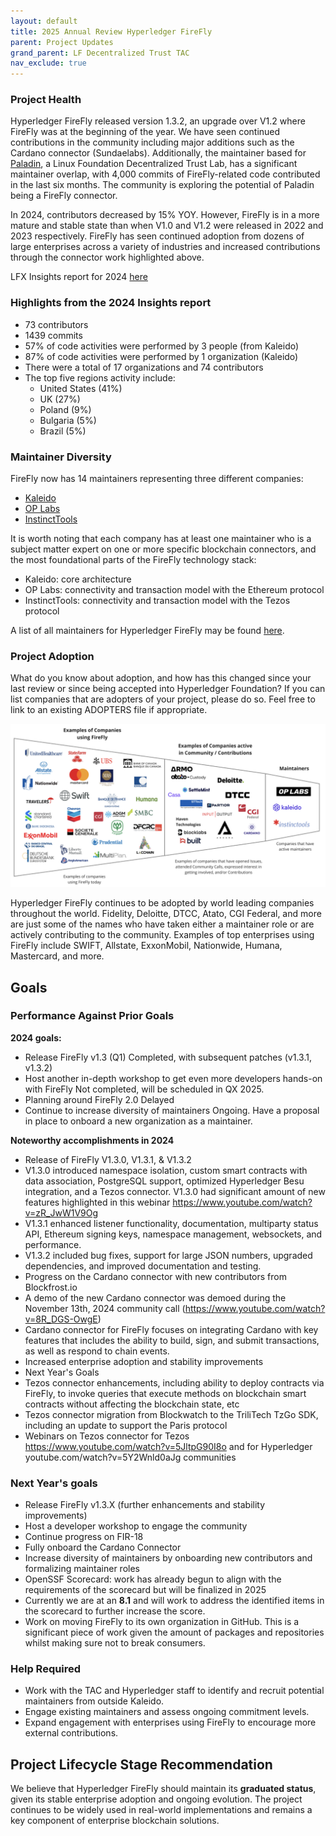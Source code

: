 ```yaml
---
layout: default
title: 2025 Annual Review Hyperledger FireFly
parent: Project Updates
grand_parent: LF Decentralized Trust TAC
nav_exclude: true
---
```


### Project Health

Hyperledger FireFly released version 1.3.2, an upgrade over V1.2 where FireFly was at the beginning of the year. We have seen continued contributions in the community including major additions such as the Cardano connector (Sundaelabs). Additionally, the maintainer based for [Paladin](https://www.lfdecentralizedtrust.org/blog/announcing-paladin-an-lf-decentralized-trust-lab-for-programmable-privacy-on-evm), a Linux Foundation Decentralized Trust Lab, has a significant maintainer overlap, with 4,000 commits of FireFly-related code contributed in the last six months. The community is exploring the potential of Paladin being a FireFly connector.

In 2024, contributors decreased by 15% YOY. However, FireFly is in a more mature and stable state than when V1.0 and V1.2 were released in 2022 and 2023 respectively. FireFly has seen continued adoption from dozens of large enterprises across a variety of industries and increased contributions through the connector work highlighted above.

LFX Insights report for 2024 [here](https://insights.lfx.linuxfoundation.org/foundation/lf-decentralized-trust/overview/github?project=firefly&repository=all&routedFrom=Github&dateFilters=2024-01-01%20to%202024-12-31&dateRange=2024-01-01%20to%202024-12-31&compare=PP&granularity=month&hideBots=true)

### Highlights from the 2024 Insights report

* 73 contributors
* 1439 commits
* 57% of code activities were performed by 3 people (from Kaleido)
* 87% of code activities were performed by 1 organization (Kaleido)
* There were a total of 17 organizations and 74 contributors
* The top five regions activity include:
  * United States (41%)
  * UK (27%)
  * Poland (9%)
  * Bulgaria (5%)
  * Brazil (5%)

### Maintainer Diversity

FireFly now has 14 maintainers representing three different companies:

* [Kaleido](https://kaleido.io/)
* [OP Labs](https://www.oplabs.co/)
* [InstinctTools](https://www.instinctools.com/)

It is worth noting that each company has at least one maintainer who is a subject matter expert on one or more specific blockchain connectors, and the most foundational parts of the FireFly technology stack:

* Kaleido: core architecture
* OP Labs: connectivity and transaction model with the Ethereum protocol
* InstinctTools: connectivity and transaction model with the Tezos protocol

A list of all maintainers for Hyperledger FireFly may be found [here](https://wiki.hyperledger.org/display/FIR/Maintainers).

### Project Adoption

What do you know about adoption, and how has this changed since your last review or since being accepted into Hyperledger Foundation? If you can list companies that are adopters of your project, please do so. Feel free to link to an existing ADOPTERS file if appropriate.

![project adoption](./2025-annual-Hyperledger-FireFly-project-adoption.png)

Hyperledger FireFly continues to be adopted by world leading companies throughout the world. Fidelity, Deloitte, DTCC, Atato, CGI Federal, and more are just some of the names who have taken either a maintainer role or are actively contributing to the community. Examples of top enterprises using FireFly include SWIFT, Allstate, ExxonMobil, Nationwide, Humana, Mastercard, and more.

## Goals

### Performance Against Prior Goals

**2024 goals:**

* Release FireFly v1.3 (Q1) Completed, with subsequent patches (v1.3.1, v1.3.2)
* Host another in-depth workshop to get even more developers hands-on with FireFly Not completed, will be scheduled in QX 2025.
* Planning around FireFly 2.0 Delayed
* Continue to increase diversity of maintainers Ongoing. Have a proposal in place to onboard a new organization as a maintainer.

**Noteworthy accomplishments in 2024**

* Release of FireFly V1.3.0, V1.3.1, & V1.3.2
* V1.3.0 introduced namespace isolation, custom smart contracts with data association, PostgreSQL support, optimized Hyperledger Besu integration, and a Tezos connector. V1.3.0 had significant amount of new features highlighted in this webinar <https://www.youtube.com/watch?v=zR_JwW1V9Og>
* V1.3.1 enhanced listener functionality, documentation, multiparty status API, Ethereum signing keys, namespace management, websockets, and performance.
* V1.3.2 included bug fixes, support for large JSON numbers, upgraded dependencies, and improved documentation and testing.
* Progress on the Cardano connector with new contributors from Blockfrost.io
* A demo of the new Cardano connector was demoed during the November 13th, 2024 community call (<https://www.youtube.com/watch?v=8R_DGS-OwgE>)
* Cardano connector for FireFly focuses on integrating Cardano with key features that includes the ability to build, sign, and submit transactions, as well as respond to chain events.
* Increased enterprise adoption and stability improvements
* Next Year's Goals
* Tezos connector enhancements, including ability to deploy contracts via FireFly, to invoke queries that execute methods on blockchain smart contracts without affecting the blockchain state, etc
* Tezos connector migration from Blockwatch to the TriliTech TzGo SDK, including an update to support the Paris protocol
* Webinars on Tezos connector for Tezos <https://www.youtube.com/watch?v=5JltpG90I8o> and for Hyperledger youtube.com/watch?v=5Y2Wnld0aJg communities

### Next Year's goals

* Release FireFly v1.3.X (further enhancements and stability improvements)
* Host a developer workshop to engage the community
* Continue progress on FIR-18
* Fully onboard the Cardano Connector
* Increase diversity of maintainers by onboarding new contributors and formalizing maintainer roles
* OpenSSF Scorecard: work has already begun to align with the requirements of the scorecard but will be finalized in 2025
* Currently we are at an **8.1** and will work to address the identified items in the scorecard to further increase the score.
* Work on moving FireFly to its own organization in GitHub. This is a significant piece of work given the amount of packages and repositories whilst making sure not to break consumers.

### Help Required

* Work with the TAC and Hyperledger staff to identify and recruit potential maintainers from outside Kaleido.
* Engage existing maintainers and assess ongoing commitment levels.
* Expand engagement with enterprises using FireFly to encourage more external contributions.

## Project Lifecycle Stage Recommendation

We believe that Hyperledger FireFly should maintain its **graduated status**, given its stable enterprise adoption and ongoing evolution. The project continues to be widely used in real-world implementations and remains a key component of enterprise blockchain solutions.

